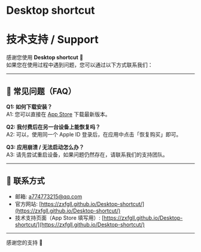 # Desktop shortcut
# 技术支持 / Support

感谢您使用 **Desktop shortcut** 🎉  
如果您在使用过程中遇到问题，您可以通过以下方式联系我们：

---

## 📖 常见问题（FAQ）

**Q1: 如何下载安装？**  
A1: 您可以直接在 [App Store](https://apps.apple.com) 下载最新版本。  

**Q2: 我付费后在另一台设备上能恢复吗？**  
A2: 可以，使用同一个 Apple ID 登录后，在应用中点击「恢复购买」即可。  

**Q3: 应用崩溃 / 无法启动怎么办？**  
A3: 请先尝试重启设备，如果问题仍然存在，请联系我们的支持团队。  

---

## 📩 联系方式
- 邮箱: [a774773215@qq.com](mailto:a774773215@qq.com)  
- 官方网站: [https://zxfgll.github.io/Desktop-shortcut/](https://zxfgll.github.io/Desktop-shortcut/)
- 技术支持页面（App Store 填写用）: [https://zxfgll.github.io/Desktop-shortcut/](https://zxfgll.github.io/Desktop-shortcut/)  

---

感谢您的支持 💙


